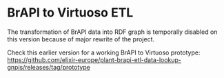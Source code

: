 # BrAPI to Virtuoso ETL

The transformation of BrAPI data into RDF graph is temporally disabled on this version because of major rewrite of the project.


Check this earlier version for a working BrAPI to Virtuoso prototype:
https://github.com/elixir-europe/plant-brapi-etl-data-lookup-gnpis/releases/tag/prototype